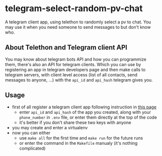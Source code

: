 # telegram-select-random-pv-chat
A telegram client app, using telethon to randomly select a pv to chat. You may use it when you need someone to send messages to but don't know who.

## About Telethon and Telegram client API
You may know about telegram bots API and how you can programmize them, there's also an API for telegram clients. 
Which you can use by registering an app in telegram developers page and then make calls to telegram servers, 
with client level access (list of all contacts, send messages to anyone, ...) with the `api_id` and `api_hash` telegram gives you.


## Usage
- first of all register a telegram client app following instruction in [this page](https://core.telegram.org/api/obtaining_api_id)
  - enter `api_id` and `api_hash` of the app you created, along with your `phone_number` in `.env` file, or enter them directly at the top of the code
  - it's better if you don't share these two keys with anyone
- you may create and enter a virtualenv
- now you can either
  - use `make all` for the first time and `make run` for the future runs
  - or enter the command in the `Makefile` manualy (it's nothing complicated)
